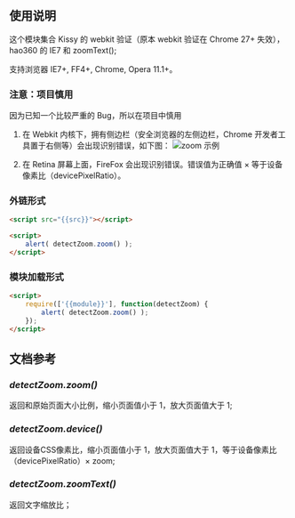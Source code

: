 ## 使用说明

这个模块集合 Kissy 的 webkit 验证（原本 webkit 验证在 Chrome 27+ 失效），hao360 的 IE7 和 zoomText();

支持浏览器 IE7+, FF4+, Chrome, Opera 11.1+。

### 注意：项目慎用

因为已知一个比较严重的 Bug，所以在项目中慎用

1. 在 Webkit 内核下，拥有侧边栏（安全浏览器的左侧边栏，Chrome 开发者工具置于右侧等）会出现识别错误，如下图：
	![zoom 示例](http://p4.qhimg.com/t010d67a6e4ea6fd7a9.png)

1. 在 Retina 屏幕上面，FireFox 会出现识别错误。错误值为正确值 &times; 等于设备像素比（devicePixelRatio）。

### 外链形式

```html
<script src="{{src}}"></script>

<script>
    alert( detectZoom.zoom() );
</script>
```

### 模块加载形式

```html
<script>
    require(['{{module}}'], function(detectZoom) {
        alert( detectZoom.zoom() );
    });
</script>
```

## 文档参考

### *detectZoom.zoom()*

返回和原始页面大小比例，缩小页面值小于 1，放大页面值大于 1;

### *detectZoom.device()*

返回设备CSS像素比，缩小页面值小于 1，放大页面值大于 1，等于设备像素比（devicePixelRatio）&times; zoom;

### *detectZoom.zoomText()*

返回文字缩放比；